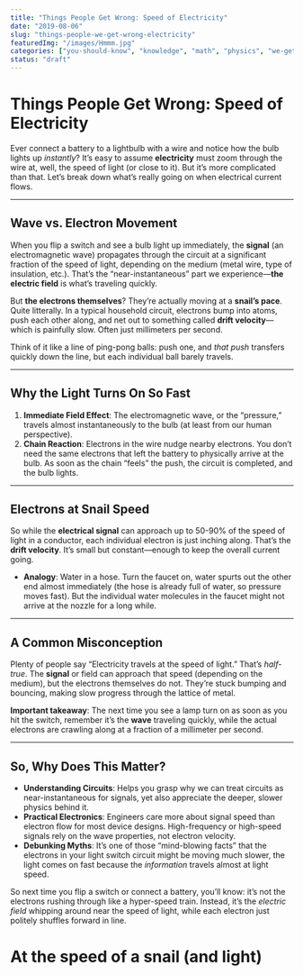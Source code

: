 ```yaml
---
title: "Things People Get Wrong: Speed of Electricity"
date: "2019-08-06"
slug: "things-people-we-get-wrong-electricity"
featuredImg: "/images/Hmmm.jpg"
categories: ["you-should-know", "knowledge", "math", "physics", "we-get-wrong"]
status: "draft"
---
```


# Things People Get Wrong: Speed of Electricity

Ever connect a battery to a lightbulb with a wire and notice how the bulb lights up *instantly*? It’s easy to assume **electricity** must zoom through the wire at, well, the speed of light (or close to it). But it’s more complicated than that. Let’s break down what’s really going on when electrical current flows.

---

## Wave vs. Electron Movement
When you flip a switch and see a bulb light up immediately, the **signal** (an electromagnetic wave) propagates through the circuit at a significant fraction of the speed of light, depending on the medium (metal wire, type of insulation, etc.). That’s the “near-instantaneous” part we experience—**the electric field** is what’s traveling quickly.

But **the electrons themselves**? They’re actually moving at a **snail’s pace**. Quite litterally.  In a typical household circuit, electrons bump into atoms, push each other along, and net out to something called **drift velocity**—which is painfully slow. Often just millimeters per second.

Think of it like a line of ping-pong balls: push one, and *that push* transfers quickly down the line, but each individual ball barely travels.

---

## Why the Light Turns On So Fast
1. **Immediate Field Effect**: The electromagnetic wave, or the “pressure,” travels almost instantaneously to the bulb (at least from our human perspective). 
2. **Chain Reaction**: Electrons in the wire nudge nearby electrons. You don’t need the same electrons that left the battery to physically arrive at the bulb. As soon as the chain “feels” the push, the circuit is completed, and the bulb lights.

---

## Electrons at Snail Speed
So while the **electrical signal** can approach up to 50-90% of the speed of light in a conductor, each individual electron is just inching along. That’s the **drift velocity**. It’s small but constant—enough to keep the overall current going.

- **Analogy**: Water in a hose. Turn the faucet on, water spurts out the other end almost immediately (the hose is already full of water, so pressure moves fast). But the individual water molecules in the faucet might not arrive at the nozzle for a long while.

---

## A Common Misconception
Plenty of people say “Electricity travels at the speed of light.” That’s *half-true*. The **signal** or field can approach that speed (depending on the medium), but the electrons themselves do not. They’re stuck bumping and bouncing, making slow progress through the lattice of metal.

**Important takeaway**: The next time you see a lamp turn on as soon as you hit the switch, remember it’s the **wave** traveling quickly, while the actual electrons are crawling along at a fraction of a millimeter per second.

---

## So, Why Does This Matter?
- **Understanding Circuits**: Helps you grasp why we can treat circuits as near-instantaneous for signals, yet also appreciate the deeper, slower physics behind it.
- **Practical Electronics**: Engineers care more about signal speed than electron flow for most device designs. High-frequency or high-speed signals rely on the wave properties, not electron velocity.
- **Debunking Myths**: It’s one of those “mind-blowing facts” that the electrons in your light switch circuit might be moving much slower, the light comes on fast because the *information* travels almost at light speed.

So next time you flip a switch or connect a battery, you’ll know: it’s not the electrons rushing through like a hyper-speed train. Instead, it’s the *electric field* whipping around near the speed of light, while each electron just politely shuffles forward in line.


# At the speed of a snail (and light)
